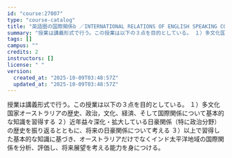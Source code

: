 ```yaml
---
id: "course:27007"
type: "course-catalog"
title: "英語圏の国際関係b ／INTERNATIONAL RELATIONS OF ENGLISH SPEAKING COUNTRIES(B)"
summary: "授業は講義形式で行う。この授業は以下の３点を目的としている。 １）多文化国家オーストラリアの歴史、政治，文化、経済、そして国際関係について基本的な知識を習得する ２）近年益々深化・拡大している日豪関係（特に政治分野）の歴史を振り返るとともに…"
tags: []
campus: ""
credits: 2
instructors: []
license: " "
version:
  created_at: "2025-10-09T03:48:57Z"
  updated_at: "2025-10-09T03:48:57Z"
---
```


授業は講義形式で行う。この授業は以下の３点を目的としている。 １）多文化国家オーストラリアの歴史、政治，文化、経済、そして国際関係について基本的な知識を習得する ２）近年益々深化・拡大している日豪関係（特に政治分野）の歴史を振り返るとともに、将来の日豪関係について考える ３）以上で習得した基本的な知識に基づき、オーストラリアだけでなくインド太平洋地域の国際関係を分析、評価し、将来展望を考える能力を身につける。
